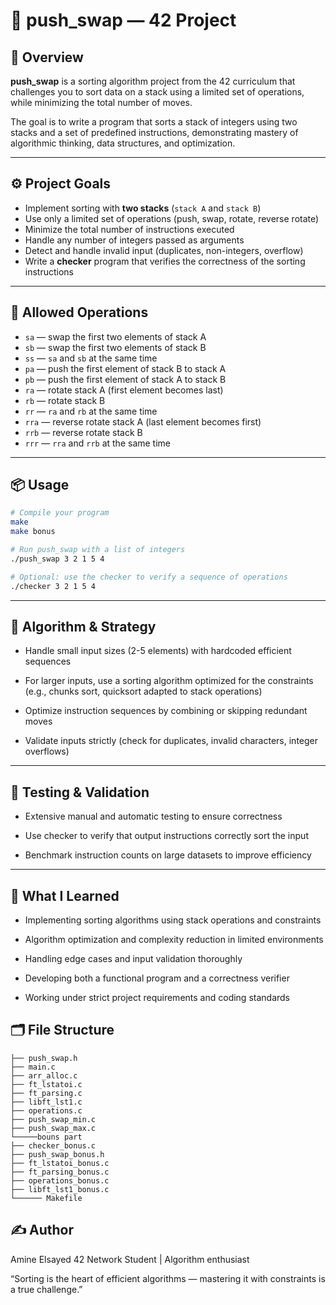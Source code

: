# 🚢 push_swap — 42 Project

## 📖 Overview

**push_swap** is a sorting algorithm project from the 42 curriculum that challenges you to sort data on a stack using a limited set of operations, while minimizing the total number of moves.

The goal is to write a program that sorts a stack of integers using two stacks and a set of predefined instructions, demonstrating mastery of algorithmic thinking, data structures, and optimization.

---

## ⚙️ Project Goals

- Implement sorting with **two stacks** (`stack A` and `stack B`)  
- Use only a limited set of operations (push, swap, rotate, reverse rotate)  
- Minimize the total number of instructions executed  
- Handle any number of integers passed as arguments  
- Detect and handle invalid input (duplicates, non-integers, overflow)  
- Write a **checker** program that verifies the correctness of the sorting instructions  

---

## 🚀 Allowed Operations

- `sa` — swap the first two elements of stack A  
- `sb` — swap the first two elements of stack B  
- `ss` — `sa` and `sb` at the same time  
- `pa` — push the first element of stack B to stack A  
- `pb` — push the first element of stack A to stack B  
- `ra` — rotate stack A (first element becomes last)  
- `rb` — rotate stack B  
- `rr` — `ra` and `rb` at the same time  
- `rra` — reverse rotate stack A (last element becomes first)  
- `rrb` — reverse rotate stack B  
- `rrr` — `rra` and `rrb` at the same time  

---

## 📦 Usage

```bash
# Compile your program
make
make bonus

# Run push_swap with a list of integers
./push_swap 3 2 1 5 4

# Optional: use the checker to verify a sequence of operations
./checker 3 2 1 5 4
```

---

## 🧩 Algorithm & Strategy
- Handle small input sizes (2-5 elements) with hardcoded efficient sequences

- For larger inputs, use a sorting algorithm optimized for the constraints (e.g., chunks sort, quicksort adapted to stack operations)

- Optimize instruction sequences by combining or skipping redundant moves

- Validate inputs strictly (check for duplicates, invalid characters, integer overflows)

---

## 🧪 Testing & Validation
- Extensive manual and automatic testing to ensure correctness

- Use checker to verify that output instructions correctly sort the input

- Benchmark instruction counts on large datasets to improve efficiency

---

## 🧠 What I Learned
- Implementing sorting algorithms using stack operations and constraints

- Algorithm optimization and complexity reduction in limited environments

- Handling edge cases and input validation thoroughly

- Developing both a functional program and a correctness verifier

- Working under strict project requirements and coding standards

## 🗂️ File Structure
```
├── push_swap.h
├── main.c
├── arr_alloc.c
├── ft_lstatoi.c
├── ft_parsing.c
├── libft_lst1.c
├── operations.c
├── push_swap_min.c
├── push_swap_max.c
└─────bouns part
├── checker_bonus.c
├── push_swap_bonus.h
├── ft_lstatoi_bonus.c
├── ft_parsing_bonus.c
├── operations_bonus.c
├── libft_lst1_bonus.c
└────── Makefile
```
## ✍️ Author
  Amine Elsayed
    42 Network Student | Algorithm enthusiast

“Sorting is the heart of efficient algorithms — mastering it with constraints is a true challenge.”
